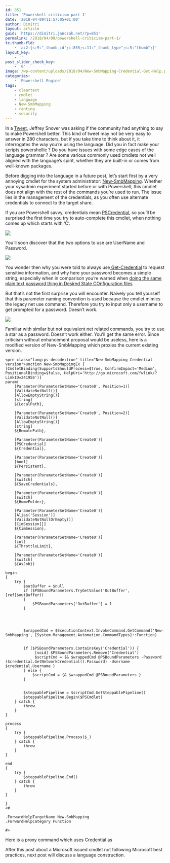 ```yaml
---
id: 851
title: 'Powershell criticism part 1'
date: '2018-04-09T11:57:05+01:00'
author: Dimitri
layout: article
guid: 'https://dimitri.janczak.net/?p=851'
permalink: /2018/04/09/powershell-criticism-part-1/
tc-thumb-fld:
    - 'a:2:{s:9:"_thumb_id";i:855;s:11:"_thumb_type";s:5:"thumb";}'
layout_key:
    - ''
post_slider_check_key:
    - '0'
image: /wp-content/uploads/2018/04/New-SmbMapping-Credential-Get-Help.png
categories:
    - 'Powershell Engine'
tags:
    - cleartext
    - cmdlet
    - language
    - New-SmbMapping
    - ranting
    - security
---
```


In a [Tweet](https://twitter.com/jsnover/status/948270117283958784), Jeffrey Snover was asking if the community had anything to say to make Powershell better. This kind of tweet may not be very easy to answer in 280 characters, but if you take time to think about it, it interrogates the way you’re using the language. Did you in fact make your scripts powershellic ? Do you have issues with some edge cases of the language grammar ? Are some various commonly used cmdlets not well aligned with the language’s spirit, whether they are built-in or comes from well-known packages.

Before digging into the language in a future post, let’s start first by a very annoying cmdlet for the system administrator: [New-SmbMapping](https://docs.microsoft.com/en-us/powershell/module/smbshare/new-smbmapping?view=win10-ps). Whether your sysadmin experiment started before or with Powershell, this cmdlet does not align with the rest of the commands you’re used to run. The issue lies in the management of the credentials, as you often use alternate credentials to connect to the target share.

If you are Powershell savvy, credentials mean [PSCredential](https://docs.microsoft.com/en-us/dotnet/api/system.management.automation.pscredential), so you’ll be surprised the first time you try to auto-complete this cmdlet, when nothing comes up which starts with ‘C’.

[![](https://dimitri.janczak.net/wp-content/uploads/2018/04/New-SmbMapping-Credential-Unknown-parameter.png)](https://dimitri.janczak.net/wp-content/uploads/2018/04/New-SmbMapping-Credential-Unknown-parameter.png)

You’ll soon discover that the two options to use are UserName and Password.

[![](https://dimitri.janczak.net/wp-content/uploads/2018/04/New-SmbMapping-Credential-Get-Help.png)](https://dimitri.janczak.net/wp-content/uploads/2018/04/New-SmbMapping-Credential-Get-Help.png)

You wonder then why you were told to always use[ Get-Credential](https://docs.microsoft.com/en-us/powershell/module/microsoft.powershell.security/get-credential) to request sensitive information, and why here your password becomes a simple string, especially when in comparison you’re warned when [doing the same plain text password thing in Desired State COnfiguration files](https://blogs.technet.microsoft.com/ashleymcglone/2015/12/18/using-credentials-with-psdscallowplaintextpassword-and-psdscallowdomainuser-in-powershell-dsc-configuration-data/)

But that’s not the first surprise you will encounter. Naively you tell yourself that this parameter naming convention is used because the cmdlet mimics the legacy net use command. Therefore you try to input only a username to get prompted for a password. Doesn’t work.

[![](https://dimitri.janczak.net/wp-content/uploads/2018/04/New-SmbMapping-Credential-No-Password-Prompt.png)](https://dimitri.janczak.net/wp-content/uploads/2018/04/New-SmbMapping-Credential-No-Password-Prompt.png)

Familiar with similar but not equivalent net related commands, you try to use a star as a password. Doesn’t work either. You’ll get the same error. Since criticism without enhancement proposal would be useless, here is a modified version of New-SmbMapping which proxies the current existing version.

```
<pre class="lang:ps decode:true" title="New-SmbMapping Credential version">unction New-SmbMappingEx {
[CmdletBinding(SupportsShouldProcess=$true, ConfirmImpact='Medium', PositionalBinding=$false, HelpUri='http://go.microsoft.com/fwlink/?LinkID=241956')]
param(
    [Parameter(ParameterSetName='Create0', Position=1)]
    [ValidateNotNull()]
    [AllowEmptyString()]
    [string]
    ${LocalPath},

    [Parameter(ParameterSetName='Create0', Position=2)]
    [ValidateNotNull()]
    [AllowEmptyString()]
    [string]
    ${RemotePath},

    [Parameter(ParameterSetName='Create0')]
    [PSCredential]
    ${Credential},

    [Parameter(ParameterSetName='Create0')]
    [bool]
    ${Persistent},

    [Parameter(ParameterSetName='Create0')]
    [switch]
    ${SaveCredentials},

    [Parameter(ParameterSetName='Create0')]
    [switch]
    ${HomeFolder},

    [Parameter(ParameterSetName='Create0')]
    [Alias('Session')]
    [ValidateNotNullOrEmpty()]
    [CimSession[]]
    ${CimSession},

    [Parameter(ParameterSetName='Create0')]
    [int]
    ${ThrottleLimit},

    [Parameter(ParameterSetName='Create0')]
    [switch]
    ${AsJob})

begin
{
    try {
        $outBuffer = $null
        if ($PSBoundParameters.TryGetValue('OutBuffer', [ref]$outBuffer))
        {
            $PSBoundParameters['OutBuffer'] = 1
        }




        $wrappedCmd = $ExecutionContext.InvokeCommand.GetCommand('New-SmbMapping', [System.Management.Automation.CommandTypes]::Function)

 
        if ($PSBoundParameters.ContainsKey('Credential')) {
             [void] $PSBoundParameters.Remove('Credential')
             $scriptCmd = {& $wrappedCmd @PSBoundParameters -Password ($credential.GetNetworkCredential().Password) -Username $credential.Username }
        } else {
            $scriptCmd = {& $wrappedCmd @PSBoundParameters }
        }

       
        $steppablePipeline = $scriptCmd.GetSteppablePipeline()
        $steppablePipeline.Begin($PSCmdlet)
    } catch {
        throw
    }
}

process
{
    try {
        $steppablePipeline.Process($_)
    } catch {
        throw
    }
}

end
{
    try {
        $steppablePipeline.End()
    } catch {
        throw
    }
}

}
<#

.ForwardHelpTargetName New-SmbMapping
.ForwardHelpCategory Function

#>
```

Here is a proxy command which uses Credential as

After this post about a Microsoft issued cmdlet not following Microsoft best practices, next post will discuss a language construction.